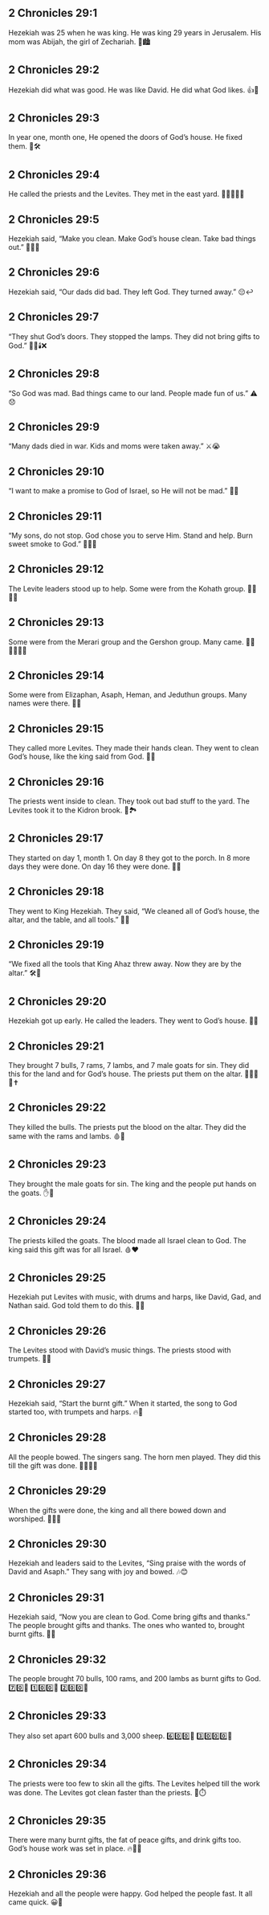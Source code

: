 ## 2 Chronicles 29:1
Hezekiah was 25 when he was king. He was king 29 years in Jerusalem. His mom was Abijah, the girl of Zechariah. 👑🏙️
## 2 Chronicles 29:2
Hezekiah did what was good. He was like David. He did what God likes. 👍🙏
## 2 Chronicles 29:3
In year one, month one, He opened the doors of God’s house. He fixed them. 🚪🛠️
## 2 Chronicles 29:4
He called the priests and the Levites. They met in the east yard. 📣👨‍⚖️👨‍⚖️
## 2 Chronicles 29:5
Hezekiah said, “Make you clean. Make God’s house clean. Take bad things out.” 🧼⛪🧹
## 2 Chronicles 29:6
Hezekiah said, “Our dads did bad. They left God. They turned away.” 😔↩️
## 2 Chronicles 29:7
“They shut God’s doors. They stopped the lamps. They did not bring gifts to God.” 🚪❌🕯️❌
## 2 Chronicles 29:8
“So God was mad. Bad things came to our land. People made fun of us.” ⚠️😞
## 2 Chronicles 29:9
“Many dads died in war. Kids and moms were taken away.” ⚔️😭
## 2 Chronicles 29:10
“I want to make a promise to God of Israel, so He will not be mad.” 🤝🙏
## 2 Chronicles 29:11
“My sons, do not stop. God chose you to serve Him. Stand and help. Burn sweet smoke to God.” 👨‍⚖️🔥
## 2 Chronicles 29:12
The Levite leaders stood up to help. Some were from the Kohath group. 🙋‍♂️🙋‍♂️
## 2 Chronicles 29:13
Some were from the Merari group and the Gershon group. Many came. 🚶‍♂️🚶‍♂️🚶‍♂️
## 2 Chronicles 29:14
Some were from Elizaphan, Asaph, Heman, and Jeduthun groups. Many names were there. 📜👥
## 2 Chronicles 29:15
They called more Levites. They made their hands clean. They went to clean God’s house, like the king said from God. 🧼⛪
## 2 Chronicles 29:16
The priests went inside to clean. They took out bad stuff to the yard. The Levites took it to the Kidron brook. 🧹🏞️
## 2 Chronicles 29:17
They started on day 1, month 1. On day 8 they got to the porch. In 8 more days they were done. On day 16 they were done. 📅✅
## 2 Chronicles 29:18
They went to King Hezekiah. They said, “We cleaned all of God’s house, the altar, and the table, and all tools.” 🧽⛪
## 2 Chronicles 29:19
“We fixed all the tools that King Ahaz threw away. Now they are by the altar.” 🛠️🔧
## 2 Chronicles 29:20
Hezekiah got up early. He called the leaders. They went to God’s house. 🌅👣
## 2 Chronicles 29:21
They brought 7 bulls, 7 rams, 7 lambs, and 7 male goats for sin. They did this for the land and for God’s house. The priests put them on the altar. 🐂🐏🐑🐐✝️
## 2 Chronicles 29:22
They killed the bulls. The priests put the blood on the altar. They did the same with the rams and lambs. 🩸🛐
## 2 Chronicles 29:23
They brought the male goats for sin. The king and the people put hands on the goats. ✋🐐
## 2 Chronicles 29:24
The priests killed the goats. The blood made all Israel clean to God. The king said this gift was for all Israel. 🩸❤️
## 2 Chronicles 29:25
Hezekiah put Levites with music, with drums and harps, like David, Gad, and Nathan said. God told them to do this. 🥁🎵
## 2 Chronicles 29:26
The Levites stood with David’s music things. The priests stood with trumpets. 🎺🎶
## 2 Chronicles 29:27
Hezekiah said, “Start the burnt gift.” When it started, the song to God started too, with trumpets and harps. 🔥🎵
## 2 Chronicles 29:28
All the people bowed. The singers sang. The horn men played. They did this till the gift was done. 🙇‍♂️🎤🎺
## 2 Chronicles 29:29
When the gifts were done, the king and all there bowed down and worshiped. 🙇‍♂️👑
## 2 Chronicles 29:30
Hezekiah and leaders said to the Levites, “Sing praise with the words of David and Asaph.” They sang with joy and bowed. 🎶😊
## 2 Chronicles 29:31
Hezekiah said, “Now you are clean to God. Come bring gifts and thanks.” The people brought gifts and thanks. The ones who wanted to, brought burnt gifts. 🎁🙏
## 2 Chronicles 29:32
The people brought 70 bulls, 100 rams, and 200 lambs as burnt gifts to God. 7️⃣0️⃣🐂 1️⃣0️⃣0️⃣🐏 2️⃣0️⃣0️⃣🐑
## 2 Chronicles 29:33
They also set apart 600 bulls and 3,000 sheep. 6️⃣0️⃣0️⃣🐂 3️⃣0️⃣0️⃣0️⃣🐑
## 2 Chronicles 29:34
The priests were too few to skin all the gifts. The Levites helped till the work was done. The Levites got clean faster than the priests. 👐⏱️
## 2 Chronicles 29:35
There were many burnt gifts, the fat of peace gifts, and drink gifts too. God’s house work was set in place. 🔥🍖🥤
## 2 Chronicles 29:36
Hezekiah and all the people were happy. God helped the people fast. It all came quick. 😀🙌
